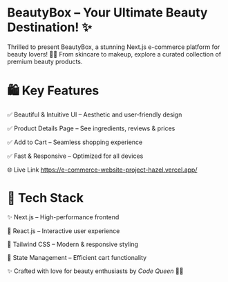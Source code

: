 # BeautyBox – Your Ultimate Beauty Destination! ✨
Thrilled to present BeautyBox, a stunning Next.js e-commerce platform for beauty lovers! 🌸💅 From skincare to makeup, explore a curated collection of premium beauty products.

# 🛍️ Key Features

✅ Beautiful & Intuitive UI – Aesthetic and user-friendly design

✅ Product Details Page – See ingredients, reviews & prices

✅ Add to Cart – Seamless shopping experience

✅ Fast & Responsive – Optimized for all devices

🌐 Live Link
https://e-commerce-website-project-hazel.vercel.app/

# 📌 Tech Stack

✨ Next.js – High-performance frontend

💎 React.js – Interactive user experience

🌿 Tailwind CSS – Modern & responsive styling

🛒 State Management – Efficient cart functionality

✨ Crafted with love for beauty enthusiasts by *Code Queen* 👑🚀












